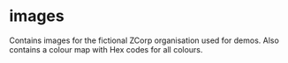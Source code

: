 # images

Contains images for the fictional ZCorp organisation used for demos.
Also contains a colour map with Hex codes for all colours.
